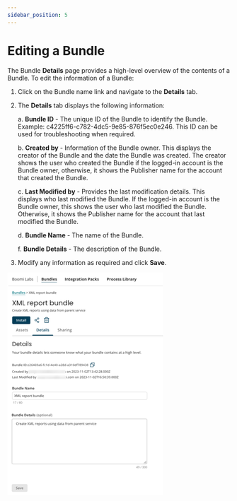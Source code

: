 ```yaml
---
sidebar_position: 5
---
```


# Editing a Bundle 

<head>
  <meta name="guidename" content="Bundles"/>
  <meta name="context" content="65f83f01-05b5-40ff-8af1-240895502284"/>
</head>

The Bundle **Details** page provides a high-level overview of the contents of a Bundle. 
To edit the information of a Bundle:
1. Click on the Bundle name link and navigate to the **Details** tab.
2. The **Details** tab displays the following information:

    a. **Bundle ID** - The unique ID of the Bundle to identify the Bundle. Example: c4225ff6-c782-4dc5-9e85-876f5ec0e246. This ID can be used for troubleshooting when required.

    b. **Created by** - Information of the Bundle owner. This displays the creator of the Bundle and the date the Bundle was created.  The creator shows the user who created the Bundle if the logged-in account is the Bundle owner, otherwise, it shows the Publisher name for the account that created the Bundle.

    c. **Last Modified by** - Provides the last modification details. This displays who last modified the Bundle.  If the logged-in account is the Bundle owner, this shows the user who last modified the Bundle.  Otherwise, it shows the Publisher name for the account that last modified the Bundle.

    d. **Bundle Name** - The name of the Bundle. 

    f. **Bundle Details** - The description of the Bundle. 
3. Modify any information as required and click **Save**.

![](../images_bundles/img_bundles_editing_bundle.png)


